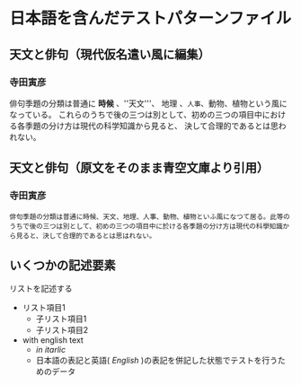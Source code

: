 # 日本語を含んだテストパターンファイル

## 天文と俳句（現代仮名遣い風に編集）
### 寺田寅彦
俳句季題の分類は普通に **時候** 、''天文'''、 地理 、`人事`、動物、植物という風になっている。
これらのうちで後の三つは別として、初めの三つの項目中における各季題の分け方は現代の科学知識から見ると、
決して合理的であるとは思われない。
## 天文と俳句（原文をそのまま青空文庫より引用）
### 寺田寅彦
`俳句季題の分類は普通に時候、天文、地理、人事、動物、植物といふ風になつて居る。此等のうちで後の三つは別として、初めの三つの項目中に於ける各季題の分け方は現代の科學知識から見ると、決して合理的であるとは思はれない。`
## いくつかの記述要素
リストを記述する
- リスト項目1
  - 子リスト項目1
  - 子リスト項目2
- with english text
  - *in itarlic*
  - 日本語の表記と英語( *English* )の表記を併記した状態でテストを行うためのデータ